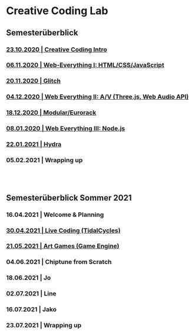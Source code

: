 # Creative Coding Lab

## Semesterüberblick

### [23.10.2020 | Creative Coding Intro](00_cc)

### [06.11.2020 | Web-Everything I: HTML/CSS/JavaScript](01_hcj)

### [20.11.2020 | Glitch](02_glitch)

### [04.12.2020 | Web Everything II: A/V (Three.js, Web Audio API)](04_av)

### [18.12.2020 | Modular/Eurorack](05_modular)

### [08.01.2020 | Web Everything III: Node.js](06_node)

### [22.01.2021 | Hydra](07_hydra)

### 05.02.2021 | Wrapping up

<br/><br/>

## Semesterüberblick Sommer 2021

### 16.04.2021 | Welcome & Planning

### [30.04.2021 | Live Coding (TidalCycles)](10_live-coding)

### [21.05.2021 | Art Games (Game Engine)](11_art-games)

### 04.06.2021 | Chiptune from Scratch

### 18.06.2021 | Jo

### 02.07.2021 | Line

### 16.07.2021 | Jako

### 23.07.2021 | Wrapping up
